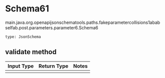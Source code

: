 # Schema61
main.java.org.openapijsonschematools.paths.fakeparametercollisions1ababselfab.post.parameters.parameter6.Schema6
```
type: JsonSchema
```

## validate method
Input Type | Return Type | Notes
------------ | ------------- | -------------
 |  |

